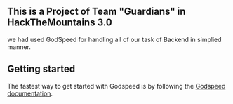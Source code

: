 ## This is a Project of Team "Guardians" in HackTheMountains 3.0 
we had used GodSpeed for handling all of our task of Backend in simplied manner. 

## Getting started
The fastest way to get started with Godspeed is by following the [Godspeed documentation](https://www.godspeed.systems/).


